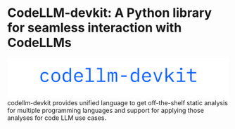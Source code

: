 # CodeLLM-devkit: A Python library for seamless interaction with CodeLLMs

![image](cldk.png)
codellm-devkit provides unified language to get off-the-shelf static analysis for multiple programming languages  and support for applying those analyses for code LLM use cases.
